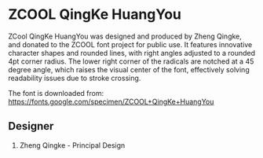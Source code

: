 # ZCOOL QingKe HuangYou
ZCool QingKe HuangYou was designed and produced by Zheng Qingke, and donated to
the ZCOOL font project for public use. It features innovative character shapes
and rounded lines, with right angles adjusted to a rounded 4pt corner radius.
The lower right corner of the radicals are notched at a 45 degree angle, which
raises the visual center of the font, effectively solving readability issues due
to stroke crossing.

The font is downloaded from:
https://fonts.google.com/specimen/ZCOOL+QingKe+HuangYou




## Designer
1. Zheng Qingke - Principal Design
